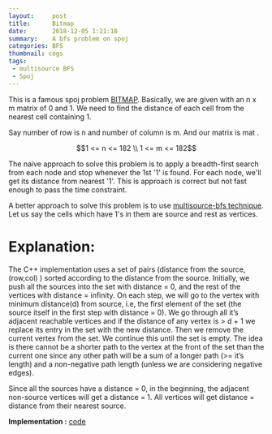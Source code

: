 ```yaml
---
layout:     post
title:      Bitmap
date:       2018-12-05 1:21:18
summary:    A bfs problem on spoj
categories: BFS
thumbnail: cogs
tags:
 - multisource BFS 
 - Spoj
---
```


This is a famous spoj problem [BITMAP](https://www.spoj.com/problems/BITMAP/).
Basically, we are given with an n x m matrix of 0 and 1.
We need to find the distance of each cell from the nearest cell containing 1.

Say number of row is n  and number of column is m. And our matrix is mat . 

$$1 <= n <= 182 \\ 1 <= m <= 182$$

The naive approach to solve this problem is to apply a breadth-first search from each node and stop whenever the 1st '1' is found.
For each node, we'll get its distance from nearest '1'.
This is approach is correct but not fast enough to pass the time constraint.

A better approach to solve this problem is to use <ins>multisource-bfs technique</ins>.
Let us say the cells which have 1's in them are source and rest as vertices.

# Explanation:
The C++ implementation uses a set of pairs (distance from the source, (row,col) ) sorted according to the distance from the source.
Initially, we push all the sources into the set with distance = 0, and the rest of the vertices with distance = infinity. 
On each step, we will go to the vertex with minimum distance(d) from source, i.e, the first element of the set 
(the source itself in the first step with distance = 0). 
We go through all it’s adjacent reachable vertices and if the distance of any vertex is > d + 1 we replace its entry in the set with the new distance. 
Then we remove the current vertex from the set. We continue this until the set is empty.
The idea is there cannot be a shorter path to the vertex at the front of the set than the current one since any other path will be a sum of a longer path (>= it’s length) and a non-negative path length (unless we are considering negative edges).

Since all the sources have a distance = 0, in the beginning, the adjacent non-source vertices will get a distance = 1. All vertices will get distance = distance from their nearest source.

**Implementation :** [code](https://ideone.com/7R7WMB)
